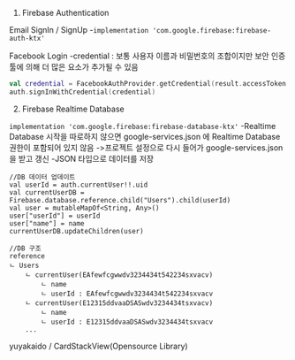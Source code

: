 1. Firebase Authentication

Email SignIn / SignUp
-`implementation 'com.google.firebase:firebase-auth-ktx'`

Facebook Login
-credential : 보통 사용자 이름과 비밀번호의 조합이지만 보안 인증 툴에 의해 더 많은 요소가 추가될 수 있음

```kotlin
val credential = FacebookAuthProvider.getCredential(result.accessToken.token)
auth.signInWithCredential(credential)
```

2. Firebase Realtime Database

`implementation 'com.google.firebase:firebase-database-ktx'`
-Realtime Database 시작을 따로하지 않으면 google-services.json 에 Realtime Database 권한이 포함되어 있지 않음
->프로젝트 설정으로 다시 들어가 google-services.json 을 받고 갱신
-JSON 타입으로 데이터를 저장

```
//DB 데이터 업데이트
val userId = auth.currentUser!!.uid
val currentUserDB = Firebase.database.reference.child("Users").child(userId)
val user = mutableMapOf<String, Any>()
user["userId"] = userId
user["name"] = name
currentUserDB.updateChildren(user)
```

```
//DB 구조
reference
ㄴ Users
    ㄴ currentUser(EAfewfcgwwdv3234434t542234sxvacv)
        ㄴ name
        ㄴ userId : EAfewfcgwwdv3234434t542234sxvacv
    ㄴ currentUser(E12315ddvaaDSASwdv3234434tsxvacv)
        ㄴ name
        ㄴ userId : E12315ddvaaDSASwdv3234434tsxvacv
    ...
```




yuyakaido / CardStackView(Opensource Library)



